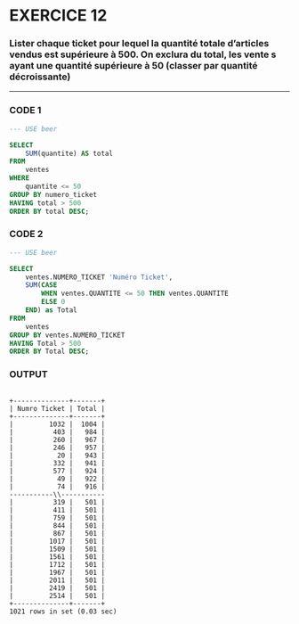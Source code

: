 # EXERCICE 12

### Lister chaque ticket pour lequel la quantité totale d’articles vendus est supérieure à 500. On exclura du total, les vente s ayant une quantité supérieure à 50 (classer par quantité décroissante)
---
### CODE 1

```sql
--- USE beer

SELECT 
    SUM(quantite) AS total
FROM
    ventes
WHERE
    quantite <= 50
GROUP BY numero_ticket
HAVING total > 500
ORDER BY total DESC;

```


### CODE 2

```sql
--- USE beer

SELECT 
    ventes.NUMERO_TICKET 'Numéro Ticket',
    SUM(CASE
        WHEN ventes.QUANTITE <= 50 THEN ventes.QUANTITE
        ELSE 0
    END) as Total
FROM
    ventes
GROUP BY ventes.NUMERO_TICKET
HAVING Total > 500
ORDER BY Total DESC;
```
### OUTPUT

```text

+--------------+-------+
| Numro Ticket | Total |
+--------------+-------+
|         1032 |  1004 |
|          403 |   984 |
|          260 |   967 |
|          246 |   957 |
|           20 |   943 |
|          332 |   941 |
|          577 |   924 |
|           49 |   922 |
|           74 |   916 |
-----------\\-----------
|          319 |   501 |
|          411 |   501 |
|          759 |   501 |
|          844 |   501 |
|          867 |   501 |
|         1017 |   501 |
|         1509 |   501 |
|         1561 |   501 |
|         1712 |   501 |
|         1967 |   501 |
|         2011 |   501 |
|         2419 |   501 |
|         2514 |   501 |
+--------------+-------+
1021 rows in set (0.03 sec)
```
